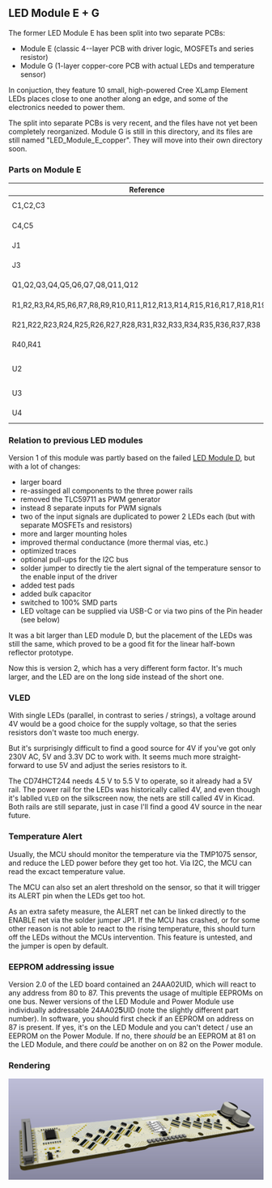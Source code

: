 <!--
SPDX-FileCopyrightText: 2024 Lena Schimmel <mail@lenaschimmel.de>
SPDX-License-Identifier: CC-BY-SA-4.0

[besteLampe!](https://lenaschimmel.de/besteLampe!) © 2024 by [Lena Schimmel](mailto:mail@lenaschimmel.de) is licensed under [CC BY-SA 4.0](http://creativecommons.org/licenses/by-sa/4.0/?ref=chooser-v1)
-->

## LED Module E + G
The former LED Module E has been split into two separate PCBs:
 - Module E (classic 4--layer PCB with driver logic, MOSFETs and series resistor)
 - Module G (1-layer copper-core PCB with actual LEDs and temperature sensor)

In conjuction, they feature 10 small, high-powered Cree XLamp Element LEDs places close to one another along an edge, and some of the electronics needed to power them.

The split into separate PCBs is very recent, and the files have not yet been completely reorganized. Module G is still in this directory, and its files are still named "LED_Module_E_copper". They will move into their own directory soon.

### Parts on Module E
|   Reference                                                               |   Value             |   Datasheet                                                                                             |   Footprint                              |   Qty  |   DNP  |   Manufacturer_Part_Number  |   LCSC Part #  |   Purpose                         |
|---------------------------------------------------------------------------|---------------------|---------------------------------------------------------------------------------------------------------|------------------------------------------|--------|--------|-----------------------------|----------------|-----------------------------------|
|   C1,C2,C3                                                                |   100nF             |   ~                                                                                                     |   Capacitor_SMD:C_0402_1005Metric        |   3    |        |   CL05B104KO5NNNC           |   C1525        |   Decoupling capacitor            |
|   C4,C5                                                                   |   1000uF            |   ~                                                                                                     |   Capacitor_SMD:CP_Elec_10x7.9           |   2    |        |   VKME1301C102MV            |   C487313      |   Bulk capacitor                  |
|   J1                                                                      |   SFW20S-2STE1LF    |   https://cdn.amphenol-cs.com/media/wysiwyg/files/drawing/10172832.pdf                                  |   Own footprints:SFW20S2STE1LF_Own       |   1    |        |   SFW20S-2STE1LF            |   C3168412     |   Flex cable connector            |
|   J3                                                                      |   9159008603906     |   https://datasheets.kyocera-avx.com/9159-600.pdf                                                       |   9159008603906                          |   1    |        |   9159008603906             |   C22394454    |   Rigid board connector           |
|   Q1,Q2,Q3,Q4,Q5,Q6,Q7,Q8,Q11,Q12                                         |   Si3456DDV         |   https://www.vishay.com/docs/69075/si3456ddv.pdf                                                       |   Package_SO:TSOP-6_1.65x3.05mm_P0.95mm  |   10   |        |   SI3456DDV-T1-BE3          |   C6295864     |   MOSFET transistor               |
|   R1,R2,R3,R4,R5,R6,R7,R8,R9,R10,R11,R12,R13,R14,R15,R16,R17,R18,R19,R20  |   200mR             |   ~                                                                                                     |   Resistor_SMD:R_1020_2550Metric         |   20   |        |   RCWE1020R200FKEA          |   C4000899     |   Series resistor                 |
|   R21,R22,R23,R24,R25,R26,R27,R28,R31,R32,R33,R34,R35,R36,R37,R38         |   4700R             |   ~                                                                                                     |   Resistor_SMD:R_0402_1005Metric         |   16   |        |   0402WGF4701TCE            |   C25900       |   Pullup resistor                 |
|   R40,R41                                                                 |   2740R             |   ~                                                                                                     |   Resistor_SMD:R_0603_1608Metric         |   2    |        |   0603WAF2701T5E            |   C13167       |   Pullup resistor                 |
|   U2                                                                      |   74HC245           |   http://www.ti.com/lit/gpn/sn74HC245                                                                   |   Package_SO:TSSOP-20_4.4x6.5mm_P0.65mm  |   1    |        |   SN74AHCT245PWR            |   C10910       |   Bus transceivers / line driver  |
|   U3                                                                      |   24AA025E48T-I/OT  |   https://www.lcsc.com/datasheet/lcsc_datasheet_1810121540_Microchip-Tech-24AA025E48T-I-OT_C129895.pdf  |   Package_TO_SOT_SMD:SOT-23-6            |   1    |        |   24AA025E48T-I/OT          |   C129895      |   EEPROM                          |
|   U4                                                                      |   74LVC1G32         |   http://www.ti.com/lit/sg/scyt129e/scyt129e.pdf                                                        |   Package_TO_SOT_SMD:SOT-353_SC-70-5     |   1    |        |   74LVC1G32SE               |   C460530      |   Logic OR gate                   |

### Relation to previous LED modules
Version 1 of this module was partly based on the failed [LED Module D](../../ledmodule/LED_Module_D/), but with a lot of changes:

 - larger board
 - re-assinged all components to the three power rails
 - removed the TLC59711 as PWM generator
 - instead 8 separate inputs for PWM signals
 - two of the input signals are duplicated to power 2 LEDs each (but with separate MOSFETs and resistors)
 - more and larger mounting holes
 - improved thermal conductance (more thermal vias, etc.)
 - optimized traces
 - optional pull-ups for the I2C bus
 - solder jumper to directly tie the alert signal of the temperature sensor to the enable input of the driver
 - added test pads
 - added bulk capacitor
 - switched to 100% SMD parts
 - LED voltage can be supplied via USB-C or via two pins of the Pin header (see below)

It was a bit larger than LED module D, but the placement of the LEDs was still the same, which proved to be a good fit for the linear half-bown reflector prototype.

Now this is version 2, which has a very different form factor. It's much larger, and the LED are on the long side instead of the short one.

### VLED
With single LEDs (parallel, in contrast to series / strings), a voltage around 4V would be a good choice for the supply voltage, so that the series resistors don't waste too much energy.

But it's surprisingly difficult to find a good source for 4V if you've got only 230V AC, 5V and 3.3V DC to work with. It seems much more straight-forward to use 5V and adjust the series resistors to it.

The CD74HCT244 needs 4.5 V to 5.5 V to operate, so it already had a 5V rail. The power rail for the LEDs was historically called 4V, and even though it's lablled `VLED` on the silkscreen now, the nets are still called 4V in Kicad. Both rails are still separate, just in case I'll find a good 4V source in the near future.

### Temperature Alert
Usually, the MCU should monitor the temperature via the TMP1075 sensor, and reduce the LED power before they get too hot. Via I2C, the MCU can read the excact temperature value.

The MCU can also set an alert threshold on the sensor, so that it will trigger its ALERT pin when the LEDs get too hot.

As an extra safety measure, the ALERT net can be linked directly to the ENABLE net via the solder jumper JP1. If the MCU has crashed, or for some other reason is not able to react to the rising temperature, this should turn off the LEDs without the MCUs intervention. This feature is untested, and the jumper is open by default.

### EEPROM addressing issue
Version 2.0 of the LED board contained an 24AA02UID, which will react to any address from 80 to 87. This prevents the usage of multiple EEPROMs on one bus. Newer versions of the LED Module and Power Module use individually addressable 24AA02**5**UID (note the slightly different part number). In software, you should first check if an EEPROM on address on 87 is present. If yes, it's on the LED Module and you can't detect / use an EEPROM on the Power Module. If no, there *should* be an EEPROM at 81 on the LED Module, and there *could* be another on on 82 on the Power module.

### Rendering
![KiCad rendering of the PCB, as of 2024-10-24](../../../assets/rendering_abl_led.jpg)